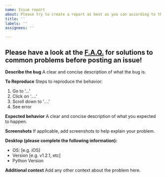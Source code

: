 ```yaml
---
name: Issue report
about: Please try to create a report as best as you can according to this template.
title: ''
labels: ''
assignees: ''

---
```


<h2>Please have a look at the <a href="https://github.com/DuckBoss/JJMumbleBot/wiki/F.A.Q.">F.A.Q.</a> for solutions to common problems before posting an issue!</h2>

**Describe the bug**
A clear and concise description of what the bug is.

**To Reproduce**
Steps to reproduce the behavior:
1. Go to '...'
2. Click on '....'
3. Scroll down to '....'
4. See error

**Expected behavior**
A clear and concise description of what you expected to happen.

**Screenshots**
If applicable, add screenshots to help explain your problem.

**Desktop (please complete the following information):**
 - OS: [e.g. iOS]
 - Version [e.g. v1.2.1, etc]
 - Python Version

**Additional context**
Add any other context about the problem here.
